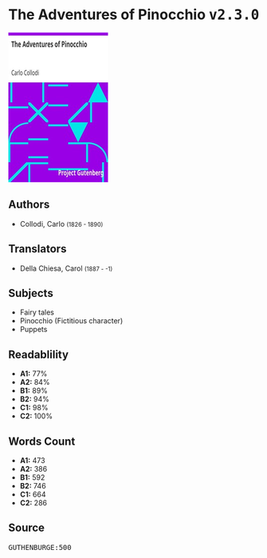 # The Adventures of Pinocchio <kbd>v2.3.0</kbd>

![](./cover.medium.jpg "")

## Authors


 - Collodi, Carlo <small>(1826 - 1890)</small>

## Translators


 - Della Chiesa, Carol <small>(1887 - -1)</small>

## Subjects


 - Fairy tales
 - Pinocchio (Fictitious character)
 - Puppets

## Readablility


 - **A1:** 77%
 - **A2:** 84%
 - **B1:** 89%
 - **B2:** 94%
 - **C1:** 98%
 - **C2:** 100%

## Words Count


 - **A1:** 473
 - **A2:** 386
 - **B1:** 592
 - **B2:** 746
 - **C1:** 664
 - **C2:** 286

## Source


<kbd>GUTHENBURGE:500</kbd>
